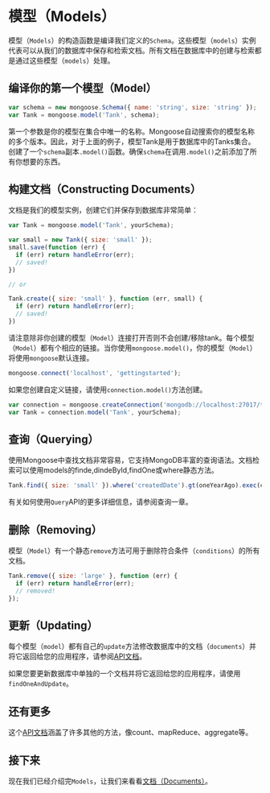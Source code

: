 # 模型（Models）

模型（`Models`）的构造函数是编译我们定义的`Schema`。这些模型（`models`）实例代表可以从我们的数据库中保存和检索文档。所有文档在数据库中的创建与检索都是通过这些模型（`models`）处理。

## 编译你的第一个模型（Model）

```js
var schema = new mongoose.Schema({ name: 'string', size: 'string' });
var Tank = mongoose.model('Tank', schema);
```

第一个参数是你的模型在集合中唯一的名称。Mongoose自动搜索你的模型名称的多个版本。因此，对于上面的例子，模型Tank是用于数据库中的Tanks集合。创建了一个`schema`副本`.model()`函数。确保`schema`在调用`.model()`之前添加了所有你想要的东西。

## 构建文档（Constructing Documents）

文档是我们的模型实例，创建它们并保存到数据库非常简单：

```js
var Tank = mongoose.model('Tank', yourSchema);

var small = new Tank({ size: 'small' });
small.save(function (err) {
  if (err) return handleError(err);
  // saved!
})

// or

Tank.create({ size: 'small' }, function (err, small) {
  if (err) return handleError(err);
  // saved!
})
```

请注意除非你创建的模型（`Model`）连接打开否则不会创建/移除tank。每个模型（`Model`）都有个相应的链接。当你使用`mongoose.model()`，你的模型（`Model`）将使用`mongoose`默认连接。

```js
mongoose.connect('localhost', 'gettingstarted');
```

如果您创建自定义链接，请使用`connection.model()`方法创建。

```js
var connection = mongoose.createConnection('mongodb://localhost:27017/test');
var Tank = connection.model('Tank', yourSchema);
```

## 查询（Querying）

使用Mongoose中查找文档非常容易，它支持MongoDB丰富的查询语法。文档检索可以使用models的finde,dindeById,findOne或where静态方法。

```js
Tank.find({ size: 'small' }).where('createdDate').gt(oneYearAgo).exec(callback);
```

有关如何使用`Query`API的更多详细信息，请参阅查询一章。

## 删除（Removing）

模型（`Model`）有一个静态`remove`方法可用于删除符合条件（`conditions`）的所有文档。

```js
Tank.remove({ size: 'large' }, function (err) {
  if (err) return handleError(err);
  // removed!
});
```

## 更新（Updating）

每个模型（`model`）都有自己的`update`方法修改数据库中的文档（`documents`）并将它返回给您的应用程序，请参阅[API文档](/api-docs.md)。

如果您要更新数据库中单独的一个文档并将它返回给您的应用程序，请使用`findOneAndUpdate`。

## 还有更多

这个[API文档](/api-docs.md)涵盖了许多其他的方法，像count、mapReduce、aggregate等。

## 接下来

现在我们已经介绍完`Models`，让我们来看看[文档（Documents）](/guide/documents.md)。

